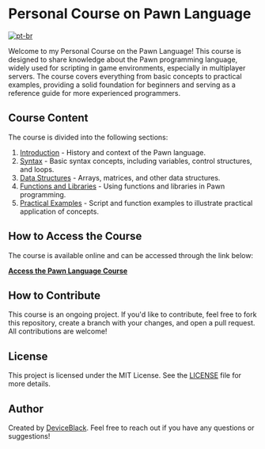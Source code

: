 # Personal Course on Pawn Language
[![pt-br](https://img.shields.io/badge/PORTUGUES-Clique%20para%20Traduzir-blue.svg)](README.md)

Welcome to my Personal Course on the Pawn Language! This course is designed to share knowledge about the Pawn programming language, widely used for scripting in game environments, especially in multiplayer servers. The course covers everything from basic concepts to practical examples, providing a solid foundation for beginners and serving as a reference guide for more experienced programmers.

## Course Content

The course is divided into the following sections:

1. [Introduction](mkdocs/en-us/docs/introduction.md) - History and context of the Pawn language.
2. [Syntax](mkdocs/en-us/docs/syntax.md) - Basic syntax concepts, including variables, control structures, and loops.
3. [Data Structures](mkdocs/en-us/docs/data_structures.md) - Arrays, matrices, and other data structures.
4. [Functions and Libraries](mkdocs/en-us/docs/functions_libraries.md) - Using functions and libraries in Pawn programming.
5. [Practical Examples](mkdocs/en-us/docs/examples.md) - Script and function examples to illustrate practical application of concepts.

## How to Access the Course

The course is available online and can be accessed through the link below:

[**Access the Pawn Language Course**](https://devicewhite.github.io/pawn-documentary/en-us)

## How to Contribute

This course is an ongoing project. If you'd like to contribute, feel free to fork this repository, create a branch with your changes, and open a pull request. All contributions are welcome!

## License

This project is licensed under the MIT License. See the [LICENSE](LICENSE) file for more details.

## Author

Created by [DeviceBlack](https://github.com/devicewhite). Feel free to reach out if you have any questions or suggestions!
